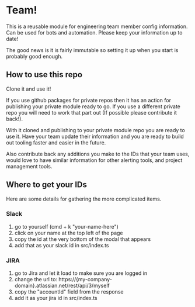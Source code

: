 # Team!

This is a reusable module for engineering team member config information.
Can be used for bots and automation. Please keep your information up to date!

The good news is it is fairly immutable so setting it up when you start is
probably good enough.

## How to use this repo

Clone it and use it!

If you use github packages for private repos then it has an action for publishing
your private module ready to go. If you use a different private repo you will
need to work that part out (If possible please contribute it back!).

With it cloned and publishing to your private module repo you are ready to use
it. Have your team update their information and you are ready to build out tooling
faster and easier in the future.

Also contribute back any additions you make to the IDs that your team uses,
would love to have similar information for other alerting tools, and project
management tools.

## Where to get your IDs

Here are some details for gathering the more complicated items.

### Slack

1. go to yourself (cmd + k "your-name-here")
2. click on your name at the top left of the page
3. copy the id at the very bottom of the modal that appears
4. add that as your slack id in src/index.ts

### JIRA

1. go to Jira and let it load to make sure you are logged in
2. change the url to: https://{my-company-domain}.atlassian.net/rest/api/3/myself
3. copy the "accountId" field from the response
4. add it as your jira id in src/index.ts
